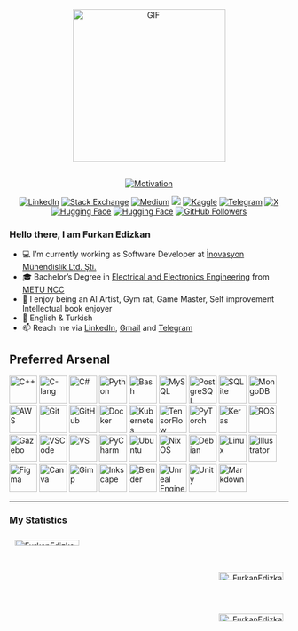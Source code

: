 <!--GIF-->
<div align=center>
    <img align="center" alt="GIF" src="https://media4.giphy.com/media/pNx09ajeVCJ3O/giphy.gif?cid=790b7611c62114dde22573a45ab9cb38630fd3c4be7b29f3&rid=giphy.gif&ct=g" alt="Guts" height=275/>
</div>
<br>

<!--Typing-->
<p align="center">
  <a href="https://git.io/typing-svg"><img src="https://readme-typing-svg.herokuapp.com?font=Roboto+&size=25&duration=4000&pause=800&color=7B7B7B&center=true&multiline=true&width=500&height=35&lines=I+Must+Keep+Going..." alt="Motivation" /></a>
  <!-- <a href="https://git.io/typing-svg"><img src="https://readme-typing-svg.herokuapp.com?font=Roboto+&size=25&duration=3500&pause=700&color=7B7B7B&center=true&multiline=true&width=500&height=35&lines=Software+Developer" alt="About me" /></a> -->
</p>

<!--TODO: Add Fiverr-->
<!--TODO: Add Upwork-->
<!--TODO: Add Ko-fi-->
<!--TODO: Add Patreon-->
<!--TODO: Add Linktree-->
<!--TODO: Add civitai-->
<!--TODO: Add stackshare-->
<!--TODO: Add Binance-->
<!--TODO: Add behance-->
<!--TODO: Add hackerrank-->
<!--TODO: Add leetcode-->
<!--TODO: Add Reddit>
<!--TODO: Add stackoverflow>
<!--TODO: Add coursera>
<!--TODO: Add edx>
<!--TODO: Add udemy -->
<!--TODO: Add Cuda-->
<!--TODO: Add Steam-->
<!--TODO: Add Spotify-->

<!--My socials-->
<div align=center>
        <a href="https://www.linkedin.com/in/furkan-edizkan-8946a5195/"><img src="https://img.shields.io/badge/Linkedin-0077b5?style=flat&logo=linkedin" alt="LinkedIn" /></a>
        <a href="https://stackoverflow.com/users/14896772/furkan-edizkan"><img src="https://img.shields.io/badge/Stackoverflow-8C5520?style=flat&logo=stackoverflow&logoColor=D57011" alt="Stack Exchange" /></a>
        <a href="https://medium.com/@furkandedizkan"><img src="https://img.shields.io/badge/Medium-12100E?&logo=medium&logoColor=white" alt="Medium"/></a>
        <a href="mailto:furkandedizkan@gmail.com"><img src="https://img.shields.io/badge/Gmail-D14836?&logo=gmail&logoColor=white" /></a>
        <a href="https://www.kaggle.com/furkanedizkan"><img src="https://img.shields.io/badge/Kaggle-000000?&logo=Kaggle&logoColor=white" alt="Kaggle"/></a>
        <a href="https://t.me/FurkanEdizkan"><img src="https://img.shields.io/badge/Telegram-0088cc?style=flat&logo=telegram" alt="Telegram" /></a>
        <a href="https://x.com/furkanedizkan"><img src="https://img.shields.io/twitter/url?url=https%3A%2F%2Fx.com%2Ffurkanedizkan" alt="X" /></a>
        <a href="https://huggingface.co/JanBartOlivia"><img src="https://img.shields.io/badge/%F0%9F%A4%97%20Hugging%20Face--blue" alt="Hugging Face" /></a>
        <a href="https://tr.pinterest.com/JanBartOlivia/"><img src="https://img.shields.io/badge/%F0%9F%96%8C%20Pinterest%20--red" alt="Hugging Face" /></a>
        <a href="https://github.com/FurkanEdizkan"><img src="https://img.shields.io/github/followers/FurkanEdizkan?style=social" alt="GitHub Followers" /></a>
</div>

<!--TODO: Add sponsoring 
  https://github.com/sponsors/accounts
  <div align=left>
  <a href="https://www.linkedin.com/in/furkan-edizkan-8946a5195/"><img src="https://img.shields.io/badge/sponsor-30363D?style=for-the-badge&logo=GitHub-Sponsors&logoColor=#EA4AAA" alt="LinkedIn" /></a>
  </div>

-->

<!--My profile-->
### Hello there, I am Furkan Edizkan
- 💻 I’m currently working as Software Developer at [İnovasyon Mühendislik Ltd. Şti.](https://www.linkedin.com/company/inovasyonmuhendislik/?originalSubdomain=en)
- 🎓 Bachelor’s Degree in [Electrical and Electronics Engineering](https://ncc.metu.edu.tr/eee/home) from [METU NCC](https://ncc.metu.edu.tr/)
- :muscle: I enjoy being an AI Artist, Gym rat, Game Master, Self improvement Intellectual book enjoyer
- 💬 English & Turkish
- 📫 Reach me via [LinkedIn](https://www.linkedin.com/in/furkan-edizkan-8946a5195/), [Gmail](mailto:furkandedizkan@gmail.com) and [Telegram](https://t.me/FurkanEdizkan)

<link rel="stylesheet" type='text/css' href="https://cdn.jsdelivr.net/gh/devicons/devicon@latest/devicon.min.css" />

<!--My arsenal-->
## Preferred Arsenal
<!--TODO: add all images locally-->
<!--TODO: add custom logos for my arsenal-->
<!--TODO: Commented part will be open after I'am comfortable to say I am decent at them.-->

<div align=left>
  <!-- Programming Languages -->
  <a href="https://isocpp.org/"><img src="https://cdn.jsdelivr.net/gh/devicons/devicon@latest/icons/cplusplus/cplusplus-original.svg" alt="C++" width="50" height="50"/></a>
  <a href="https://isocpp.org/"><img src="https://cdn.jsdelivr.net/gh/devicons/devicon@latest/icons/c/c-original.svg" alt="C-lang" width="50" height="50"/></a>
  <a href="https://learn.microsoft.com/en-us/dotnet/csharp/"><img src="https://cdn.jsdelivr.net/gh/devicons/devicon@latest/icons/csharp/csharp-original.svg" alt="C#" width="50" height="50"/></a>
  <a href="https://www.python.org/"><img src="https://cdn.jsdelivr.net/gh/devicons/devicon@latest/icons/python/python-original.svg" alt="Python" width="50" height="50"/></a>
  <!-- Uncomment these if needed -->
  <!-- <a href="https://go.dev/"><img src="https://cdn.jsdelivr.net/gh/devicons/devicon@latest/icons/go/go-original-wordmark.svg" alt="Go" width="50" height="50"/></a> -->
  <!-- <a href="https://www.rust-lang.org/"><img src="https://cdn.jsdelivr.net/gh/devicons/devicon@latest/icons/rust/rust-original.svg" alt="Rust" width="50" height="50"/></a> -->
  <!-- <a href="https://julialang.org/"><img src="https://cdn.jsdelivr.net/gh/devicons/devicon@latest/icons/julia/julia-original.svg" alt="Julia" width="50" height="50"/></a> -->
  <!-- <a href="https://www.typescriptlang.org/"><img src="https://cdn.jsdelivr.net/gh/devicons/devicon@latest/icons/typescript/typescript-original.svg" alt="TypeScript" width="50" height="50"/></a> -->
  <!-- <a href="https://en.wikipedia.org/wiki/JavaScript"><img src="https://cdn.jsdelivr.net/gh/devicons/devicon@latest/icons/javascript/javascript-original.svg" alt="JavaScript" width="50" height="50"/></a> -->
  <!-- <a href="https://en.wikipedia.org/wiki/HTML"><img src="https://cdn.jsdelivr.net/gh/devicons/devicon@latest/icons/html5/html5-original.svg" alt="HTML" width=50 height=50 /></a> -->
  <!-- <a href="https://en.wikipedia.org/wiki/CSS"><img src="https://cdn.jsdelivr.net/gh/devicons/devicon@latest/icons/css3/css3-original.svg" alt="CSS" width=50 height=50 /></a> -->
  <a href="https://www.gnu.org/software/bash/"><img src="https://cdn.jsdelivr.net/gh/devicons/devicon@latest/icons/bash/bash-original.svg" alt="Bash" width="50" height="50"/></a>
  <!-- Databases -->
  <a href="https://www.mysql.com/"><img src="https://cdn.jsdelivr.net/gh/devicons/devicon@latest/icons/mysql/mysql-original.svg" alt="MySQL" width="50" height="50"/></a>
  <a href="https://www.postgresql.org/"><img src="https://cdn.jsdelivr.net/gh/devicons/devicon@latest/icons/postgresql/postgresql-original.svg" alt="PostgreSQL" width="50" height="50"/></a>
  <a href="https://www.sqlite.org/"><img src="https://cdn.jsdelivr.net/gh/devicons/devicon@latest/icons/sqlite/sqlite-original.svg" alt="SQLite" width="50" height="50"/></a>
  <a href="https://www.mongodb.com/"><img src="https://cdn.jsdelivr.net/gh/devicons/devicon@latest/icons/mongodb/mongodb-original.svg" alt="MongoDB" width="50" height="50"/></a>
  <!-- Cloud -->
  <a href="https://aws.amazon.com/?nc2=h_lg"><img src="https://cdn.jsdelivr.net/gh/devicons/devicon@latest/icons/amazonwebservices/amazonwebservices-original-wordmark.svg" alt="AWS" width="50" height="50"/></a>
  <!-- Uncomment these if needed -->
  <!-- <a href="https://azure.microsoft.com/en-gb"><img src="https://cdn.jsdelivr.net/gh/devicons/devicon@latest/icons/azure/azure-original.svg" alt="Azure" width="50" height="50"/></a> -->
  <!-- <a href="https://vercel.com/"><img src="https://cdn.jsdelivr.net/gh/devicons/devicon@latest/icons/vercel/vercel-original.svg" alt="Vercel" width="50" height="50"/></a> -->
  <!-- DevOps -->
  <a href="https://git-scm.com/"><img src="https://cdn.jsdelivr.net/gh/devicons/devicon@latest/icons/git/git-original.svg" alt="Git" width="50" height="50"/></a>
  <a href="https://github.com/"><img src="https://cdn.jsdelivr.net/gh/devicons/devicon@latest/icons/github/github-original-wordmark.svg" alt="GitHub" width="50" height="50"/></a>
  <a href="https://www.docker.com/"><img src="https://cdn.jsdelivr.net/gh/devicons/devicon@latest/icons/docker/docker-original.svg" alt="Docker" width="50" height="50"/></a>
  <a href="https://kubernetes.io/"><img src="https://cdn.jsdelivr.net/gh/devicons/devicon@latest/icons/kubernetes/kubernetes-original.svg" alt="Kubernetes" width="50" height="50"/></a>
  <!-- Uncomment these if needed -->
  <!-- <a href="https://podman.io/"><img src="https://cdn.jsdelivr.net/gh/devicons/devicon@latest/icons/podman/podman-original.svg" alt="Podman" width="50" height="50"/></a> -->
  <!-- <a href="https://www.terraform.io/"><img src="https://cdn.jsdelivr.net/gh/devicons/devicon@latest/icons/terraform/terraform-original.svg" alt="Terraform" width="50" height="50"/></a> -->
  <!-- <a href="https://www.rabbitmq.com/"><img src="https://cdn.jsdelivr.net/gh/devicons/devicon@latest/icons/rabbitmq/rabbitmq-original.svg" alt="RabbitMQ" width="50" height="50"/></a> -->
  <!-- <a href="https://grafana.com/"><img src="https://cdn.jsdelivr.net/gh/devicons/devicon@latest/icons/grafana/grafana-original.svg" alt="Grafana" width="50" height="50"/></a> -->
  <!-- <a href="https://grafana.com/"><img src="https://cdn.jsdelivr.net/gh/devicons/devicon@latest/icons/graphql/graphql-plain.svg" alt="GraphQL" width="50" height="50"/></a> -->
  <!-- <a href="https://www.jenkins.io/"><img src="https://cdn.jsdelivr.net/gh/devicons/devicon@latest/icons/jenkins/jenkins-original.svg" alt="Jenkins" width="50" height="50"/></a> -->
  <!-- ML and AI -->
  <a href="https://www.tensorflow.org/"><img src="https://cdn.jsdelivr.net/gh/devicons/devicon@latest/icons/tensorflow/tensorflow-original.svg" alt="TensorFlow" width="50" height="50"/></a>
  <a href="https://pytorch.org/"><img src="https://cdn.jsdelivr.net/gh/devicons/devicon@latest/icons/pytorch/pytorch-original.svg" alt="PyTorch" width="50" height="50"/></a>
  <a href="https://keras.io/"><img src="https://cdn.jsdelivr.net/gh/devicons/devicon@latest/icons/keras/keras-original-wordmark.svg" alt="Keras" width="50" height="50"/></a>
  <!-- Robotics and Simulation -->
  <a href="https://www.ros.org/"><img src="https://cdn.jsdelivr.net/gh/devicons/devicon@latest/icons/ros/ros-original.svg" alt="ROS" width="50" height="50"/></a>
  <a href="https://gazebosim.org/"><img src="https://cdn.jsdelivr.net/gh/devicons/devicon@latest/icons/gazebo/gazebo-original.svg" alt="Gazebo" width="50" height="50"/></a>
  <!-- Tools and Frameworks -->
  <!-- Core Frameworks -->
  <!-- <a href="https://nodejs.org/en"><img src="https://cdn.jsdelivr.net/gh/devicons/devicon@latest/icons/nodejs/nodejs-original.svg" alt="Node.js" width="50" height="50" /></a>
  <a href="https://react.dev/"><img src="https://cdn.jsdelivr.net/gh/devicons/devicon@latest/icons/react/react-original.svg" alt="React" width="50" height="50" /></a>
  <a href="https://nextjs.org/"><img src="https://cdn.jsdelivr.net/gh/devicons/devicon@latest/icons/nextjs/nextjs-original.svg" alt="Next.js" width="50" height="50" /></a>
  <a href="https://expressjs.com/"><img src="https://cdn.jsdelivr.net/gh/devicons/devicon@latest/icons/express/express-original.svg" alt="Express" width="50" height="50" /></a>
  <a href="https://tailwindcss.com/"><img src="https://cdn.jsdelivr.net/gh/devicons/devicon@latest/icons/tailwindcss/tailwindcss-original.svg" alt="TailwindCSS" width="50" height="50" /></a>
  <a href="https://sass-lang.com/"><img src="https://cdn.jsdelivr.net/gh/devicons/devicon@latest/icons/sass/sass-original.svg" alt="Sass" width="50" height="50" /></a>
  <a href="https://svelte.dev/"><img src="https://cdn.jsdelivr.net/gh/devicons/devicon@latest/icons/svelte/svelte-original.svg" alt="Svelte" width=50 height=50 /></a> -->
  <!-- <a href="https://getbootstrap.com/"><img src="https://cdn.jsdelivr.net/gh/devicons/devicon@latest/icons/bootstrap/bootstrap-original.svg" alt="Bootstrap" width="50" height="50"/></a> -->
  <!-- Python and Related Frameworks -->
  <!-- <a href="https://www.djangoproject.com/"><img src="https://cdn.jsdelivr.net/gh/devicons/devicon@latest/icons/django/django-plain-wordmark.svg" alt="Django" width="50" height="50" /></a>
  <a href="https://fastapi.tiangolo.com/"><img src="https://cdn.jsdelivr.net/gh/devicons/devicon@latest/icons/fastapi/fastapi-original.svg" alt="FastAPI" width="50" height="50" /></a>
  <a href="https://flask.palletsprojects.com/en/3.0.x/"><img src="https://cdn.jsdelivr.net/gh/devicons/devicon@latest/icons/flask/flask-original.svg" alt="Flask" width="50" height="50" /></a> -->
  <!-- Data and DevOps Tools -->
  <!-- <a href="https://spark.apache.org/"><img src="https://cdn.jsdelivr.net/gh/devicons/devicon@latest/icons/apachespark/apachespark-original.svg" alt="Spark" width="50" height="50" /></a>
  <a href="https://kafka.apache.org/"><img src="https://cdn.jsdelivr.net/gh/devicons/devicon@latest/icons/apachekafka/apachekafka-original.svg" alt="Kafka" width="50" height="50" /></a>
  <a href="https://www.rabbitmq.com/"><img src="https://cdn.jsdelivr.net/gh/devicons/devicon@latest/icons/rabbitmq/rabbitmq-original.svg" alt="RabbitMQ" width="50" height="50" /></a>
  <a href="https://grafana.com/"><img src="https://cdn.jsdelivr.net/gh/devicons/devicon@latest/icons/grafana/grafana-original.svg" alt="Grafana" width="50" height="50" /></a>
  <a href="https://grafana.com/"><img src="https://cdn.jsdelivr.net/gh/devicons/devicon@latest/icons/graphql/graphql-plain.svg" alt="GraphQL" width="50" height="50" /></a>
  <a href="https://www.postman.com/"><img src="https://cdn.jsdelivr.net/gh/devicons/devicon@latest/icons/postman/postman-original.svg" alt="Postman" width="50" height="50" /></a> -->
  <!-- .NET and Microsoft Technologies -->
  <!-- <a href="https://dotnet.microsoft.com/en-us/apps/aspnet"><img src="https://cdn.jsdelivr.net/gh/devicons/devicon@latest/icons/dotnetcore/dotnetcore-original.svg" alt=".NET" width="50" height="50" /></a>
  <a href="https://learn.microsoft.com/en-us/aspnet/core/blazor/?view=aspnetcore-8.0"><img src="https://cdn.jsdelivr.net/gh/devicons/devicon@latest/icons/blazor/blazor-original.svg" alt="Blazor" width="50" height="50" /></a> -->
  <!-- Web Servers and DevOps -->
  <!-- <a href="https://www.apache.org/"><img src="https://cdn.jsdelivr.net/gh/devicons/devicon@latest/icons/apache/apache-original.svg" alt="Apache" width="50" height="50" /></a>
  <a href="https://www.nginx.com/"><img src="https://cdn.jsdelivr.net/gh/devicons/devicon@latest/icons/nginx/nginx-original.svg" alt="Nginx" width="50" height="50" /></a>
  <a href="https://www.ansible.com/"><img src="https://cdn.jsdelivr.net/gh/devicons/devicon@latest/icons/ansible/ansible-original.svg" alt="Ansible" width="50" height="50" /></a> -->
  <!-- Editors and IDEs -->
  <a href="https://code.visualstudio.com/"><img src="https://cdn.jsdelivr.net/gh/devicons/devicon@latest/icons/vscode/vscode-original.svg" alt="VSCode" width="50" height="50" /></a>
  <a href="https://visualstudio.microsoft.com/"><img src="https://cdn.jsdelivr.net/gh/devicons/devicon@latest/icons/visualstudio/visualstudio-original.svg" alt="VS" width="50" height="50" /></a>
  <a href="https://www.jetbrains.com/pycharm/"><img src="https://cdn.jsdelivr.net/gh/devicons/devicon@latest/icons/pycharm/pycharm-original.svg" alt="PyCharm" width="50" height="50" /></a>
  <!-- Systems -->
  <a href="https://ubuntu.com/"><img src="https://cdn.jsdelivr.net/gh/devicons/devicon@latest/icons/ubuntu/ubuntu-original.svg" alt="Ubuntu" width="50" height="50"/></a>
  <a href="https://nixos.org/"><img src="https://cdn.jsdelivr.net/gh/devicons/devicon@latest/icons/nixos/nixos-original.svg" alt="NixOS" width="50" height="50"/></a>
  <a href="https://www.debian.org/"><img src="https://cdn.jsdelivr.net/gh/devicons/devicon@latest/icons/debian/debian-original.svg" alt="Debian" width="50" height="50"/></a>
  <a href="https://www.linux.org/"><img src="https://cdn.jsdelivr.net/gh/devicons/devicon@latest/icons/linux/linux-original.svg" alt="Linux" width="50" height="50"/></a>
  <!-- Design -->
  <a href="https://www.adobe.com/products/illustrator.html"><img src="https://cdn.jsdelivr.net/gh/devicons/devicon@latest/icons/illustrator/illustrator-plain.svg" alt="Illustrator" width="50" height="50"/></a>
  <a href="https://www.figma.com/"><img src="https://cdn.jsdelivr.net/gh/devicons/devicon@latest/icons/figma/figma-original.svg" alt="Figma" width="50" height="50"/></a>
  <a href="https://www.canva.com/"><img src="https://cdn.jsdelivr.net/gh/devicons/devicon@latest/icons/canva/canva-original.svg" alt="Canva" width="50" height="50"/></a>
  <a href="https://www.gimp.org/"><img src="https://cdn.jsdelivr.net/gh/devicons/devicon@latest/icons/gimp/gimp-original.svg" alt="Gimp" width="50" height="50"/></a>
  <a href="https://inkscape.org/"><img src="https://cdn.jsdelivr.net/gh/devicons/devicon@latest/icons/inkscape/inkscape-original.svg" alt="Inkscape" width="50" height="50"/></a>
  <a href="https://www.blender.org/"><img src="https://cdn.jsdelivr.net/gh/devicons/devicon@latest/icons/blender/blender-original.svg" alt="Blender" width="50" height="50"/></a>
  <!-- Game Development -->
  <a href="https://www.unrealengine.com/en-US"><img src="https://cdn.jsdelivr.net/gh/devicons/devicon@latest/icons/unrealengine/unrealengine-original.svg" alt="Unreal Engine" width="50" height="50"/></a>
  <a href="https://unity.com/"><img src="https://cdn.jsdelivr.net/gh/devicons/devicon@latest/icons/unity/unity-original.svg" alt="Unity" width="50" height="50"/></a>
  <!-- Other -->
  <a href="https://www.markdownguide.org/"><img src="https://cdn.jsdelivr.net/gh/devicons/devicon@latest/icons/markdown/markdown-original.svg" alt="Markdown" width="50" height="50"/></a>
</div>

---

<!-- My statistics -->
<h3>My Statistics</h3>

<div style="display: flex; flex-wrap: wrap; width: 100%;">
  <!-- Top Left: Stats -->
  <div style="flex: 1; min-width: 300px; padding: 10px;">
    <img width="49%" src="https://github-readme-stats.vercel.app/api?username=FurkanEdizkan&count_private=true&show_icons=true&theme=dark" alt="FurkanEdizkan_Stats" />
  </div>
  <!-- Top Right: Commit Streak -->
  <div style="flex: 1; min-width: 300px; padding: 10px; text-align: right;">
    <img width="49%" src="https://github-readme-streak-stats.herokuapp.com/?user=FurkanEdizkan&&theme=dark" alt="FurkanEdizkan_Commit_Streak" />
  </div>
  <!-- Bottom Right: Most Used Languages -->
  <div style="flex: 1; min-width: 300px; padding: 10px; text-align: right;">
    <img width="49%" src="https://github-readme-stats.vercel.app/api/top-langs/?username=FurkanEdizkan&layout=compact&theme=dark" alt="FurkanEdizkan_Most_Used_Languages" />
  </div>
</div>